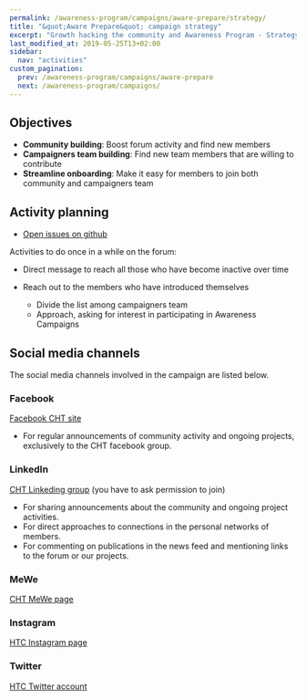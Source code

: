 ```yaml
---
permalink: /awareness-program/campaigns/aware-prepare/strategy/
title: "&quot;Aware Prepare&quot; campaign strategy"
excerpt: "Growth hacking the community and Awareness Program - Strategy."
last_modified_at: 2019-05-25T13+02:00
sidebar:
  nav: "activities"
custom_pagination:
  prev: /awareness-program/campaigns/aware-prepare
  next: /awareness-program/campaigns/
---
```


## Objectives

- **Community building**: Boost forum activity and find new members
- **Campaigners team building**: Find new team members that are willing to contribute
- **Streamline onboarding**: Make it easy for members to join both community and campaigners team

## Activity planning

- [Open issues on github](https://github.com/humanetech-community/awareness-program/issues?utf8=%E2%9C%93&q=is%3Aissue++label%3Astrategy+)


Activities to do once in a while on the forum:

- Direct message to reach all those who have become inactive over time

- Reach out to the members who have introduced themselves
  - Divide the list among campaigners team
  - Approach, asking for interest in participating in Awareness Campaigns


## Social media channels

The social media channels involved in the campaign are listed below.

### Facebook

[Facebook CHT site](https://www.facebook.com/humanetechnology)

- For regular announcements of community activity and ongoing projects, exclusively to the CHT facebook group.

### LinkedIn

[CHT Linkeding group](https://www.linkedin.com/groups/12154112) (you have to ask permission to join)

- For sharing announcements about the community and ongoing project activities.
- For direct approaches to connections in the personal networks of members.
- For commenting on publications in the news feed and mentioning links to the forum or our projects.

### MeWe

[CHT MeWe page](https://mewe.com/join/humanetechcommunity)

### Instagram

[HTC Instagram page](https://www.instagram.com/humane_tech_community/)

### Twitter

[HTC Twitter account](https://twitter.com/humane_tech_now)
